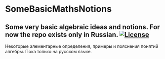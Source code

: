 # SomeBasicMathsNotions
Some very basic algebraic ideas and notions. For now the repo exists only in Russian. [![License](https://github.com/fedor1113/SomeBasicMathsNotions/MIT.svg)](https://opensource.org/licenses/MIT)
----
Некоторые элементарные определения, примеры и пояснения понятий алгебры. Пока только на русском языке.
